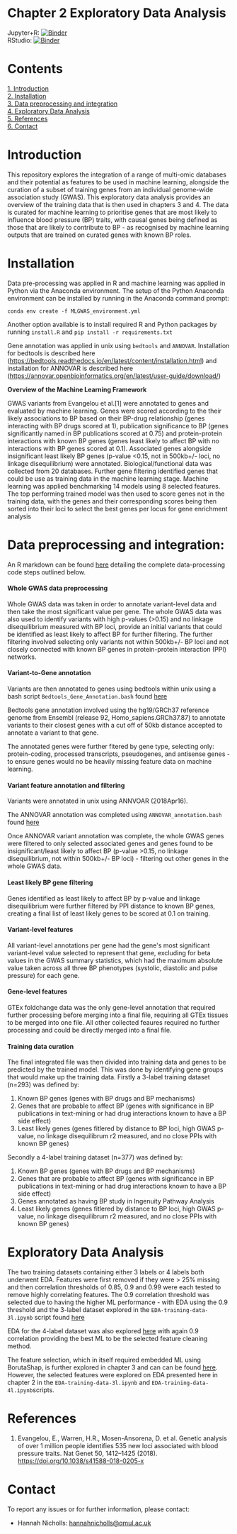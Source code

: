 # Chapter 2 Exploratory Data Analysis
Jupyter+R: [![Binder](https://mybinder.org/badge_logo.svg)](https://mybinder.org/v2/gh/hlnicholls/PhD-Thesis/HEAD)<br />
RStudio: [![Binder](https://mybinder.org/badge_logo.svg)](https://mybinder.org/v2/gh/hlnicholls/PhD-Thesis/HEAD?urlpath=urlpath%3Drstudio)


# Contents
[1. Introduction](#introduction)<br />
[2. Installation](#installation)<br />
[3. Data preprocessing and integration](#Data-preprocessing-and-integration)<br />
[4. Exploratory Data Analysis](#Exploratory-Data-Analysis)<br />
[5. References](#references)<br />
[6. Contact](#contact)<br />

# Introduction

This repository explores the integration of a range of multi-omic databases and their potential as features to be used in machine learning, alongside the curation of a subset of training genes from an individual genome-wide association study (GWAS). This exploratory data analysis provides an overview of the training data that is then used in chapters 3 and 4. The data is curated for machine learning to prioritise genes that are most likely to influence blood pressure (BP) traits, with causal genes being defined as those that are likely to contribute to BP - as recognised by machine learning outputs that are trained on curated genes with known BP roles.

# Installation

Data pre-processing was applied in R and machine learning was applied in Python via the Anaconda environment. The setup of the Python Anaconda environment can be installed by running in the Anaconda command prompt:

```conda env create -f MLGWAS_environment.yml```

Another option available is to install required R and Python packages by running ```install.R``` and ```pip install -r requirements.txt```

Gene annotation was applied in unix using ```bedtools``` and ```ANNOVAR```. Installation for bedtools is described here (https://bedtools.readthedocs.io/en/latest/content/installation.html) and installation for ANNOVAR is described here (https://annovar.openbioinformatics.org/en/latest/user-guide/download/)



**Overview of the Machine Learning Framework** 

GWAS variants from Evangelou et al.[1] were annotated to genes and evaluated by machine learning. Genes were scored according to the their likely associations to BP based on their BP-drug relationship (genes interacting with BP drugs scored at 1), publication significance to BP (genes significantly named in BP publications scored at 0.75) and protein-protein interactions with known BP genes (genes least likely to affect BP with no interactions with BP genes scored at 0.1). Associated genes alongside insignificant least likely BP genes (p-value <0.15, not in 500kb+/- loci, no linkage disequilibrium) were annotated. Biological/functional data was collected from 20 databases. Further gene filtering identified genes that could be use as training data in the machine learning stage. Machine learning was applied benchmarking 14 models using 8 selected features. The top performing trained model was then used to score genes not in the training data, with the genes and their corresponding scores being then sorted into their loci to select the best genes per locus for gene enrichment analysis

# Data preprocessing and integration:

An R markdown can be found [here](https://github.com/hlnicholls/PhD-Thesis/blob/main/Chapter4/Data%20preprocessing/Data-Preprocessing.md) detailing the complete data-processing code steps outlined below.

#### Whole GWAS data preprocessing

Whole GWAS data was taken in order to annotate variant-level data and then take the most significant value per gene. The whole GWAS data was also used to identify variants with high p-values (>0.15) and no linkage disequilibrium measured with BP loci, provide an initial variants that could be identified as least likely to affect BP for further filtering. The further filtering involved selecting only variants not within 500kb+/- BP loci and not closely connected with known BP genes in protein-protein interaction (PPI) networks.

#### Variant-to-Gene annotation

Variants are then annotated to genes using bedtools within unix using a bash script ```Bedtools_Gene_Annotation.bash``` found [here](https://github.com/hlnicholls/PhD-Thesis/blob/main/Chapter4/Data%20preprocessing/Bedtools_Gene_Annotation.bash)

Bedtools gene annotation involved using the hg19/GRCh37 reference genome from Ensembl (release 92, Homo_sapiens.GRCh37.87) to annotate variants to their closest genes with a cut off of 50kb distance accepted to annotate a variant to that gene.

The annotated genes were further fitered by gene type, selecting only: protein-coding, processed transcripts, pseudogenes, and antisense genes - to ensure genes would no be heavily missing feature data on machine learning.

#### Variant feature annotation and filtering
Variants were annotated in unix using ANNVOAR (2018Apr16). 

The ANNOVAR annotation was completed using ```ANNOVAR_annotation.bash``` found [here](https://github.com/hlnicholls/PhD-Thesis/blob/main/Chapter4/Data%20preprocessing/ANNOVAR_annotation.bash)

Once ANNOVAR variant annotation was complete, the whole GWAS genes were filtered to only selected associated genes and genes found to be insignificant/least likely to affect BP (p-value >0.15, no linkage disequilibrium, not within 500kb+/- BP loci) - filtering out other genes in the whole GWAS data.

#### Least likely BP gene filtering

Genes identified as least likely to affect BP by p-value and linkage disequilibrium were further filtered by PPI distance to known BP genes, creating a final list of least likely genes to be scored at 0.1 on training.

#### Variant-level features
All variant-level annotations per gene had the gene's most significant variant-level value selected to represent that gene, excluding for beta values in the GWAS summary statistics, which had the maximum absolute value taken across all three BP phenotypes (systolic, diastolic and pulse pressure) for each gene.

#### Gene-level features
GTEx foldchange data was the only gene-level annotation that required further processing before merging into a final file, requiring all GTEx tissues to be merged into one file. All other collected feaures required no further processing and could be directly merged into a final file.

#### Training data curation
The final integrated file was then divided into training data and genes to be predicted by the trained model. This was done by identifying  gene groups that would make up the training data.
Firstly a 3-label training dataset (n=293) was defined by:
1. Known BP genes (genes with BP drugs and BP mechanisms)
2. Genes that are probable to affect BP (genes with significance in BP publications in text-mining or had drug interactions known to have a BP side effect)
3. Least likely genes (genes fitlered by distance to BP loci, high GWAS p-value, no linkage disequilibrum r2 measured, and no close PPIs with known BP genes)

Secondly a 4-label training dataset (n=377) was defined by:
1. Known BP genes (genes with BP drugs and BP mechanisms)
2. Genes that are probable to affect BP (genes with significance in BP publications in text-mining or had drug interactions known to have a BP side effect)
3. Genes annotated as having BP study in Ingenuity Pathway Analysis
4. Least likely genes (genes fitlered by distance to BP loci, high GWAS p-value, no linkage disequilibrum r2 measured, and no close PPIs with known BP genes)




# Exploratory Data Analysis

The two training datasets containing either 3 labels or 4 labels both underwent EDA. Features were first removed if they were > 25% missing and then correlation thresholds of 0.85, 0.9 and 0.99 were each tested to remove highly correlating features. The 0.9 correlation threshold was selected due to having the higher ML performance - with EDA using the 0.9 threshold and the 3-label dataset explored in the ```EDA-training-data-3l.ipynb``` script found [here](https://github.com/hlnicholls/PhD-Thesis/blob/main/Chapter2/BP%20GWAS%20EDA/EDA-training-data-3l.ipynb)

EDA for the 4-label dataset was also explored [here](https://github.com/hlnicholls/PhD-Thesis/tree/main/Chapter2/BP%20GWAS%20EDA/4%20label) with again 0.9 correlation providing the best ML to be the selected feature cleaning method.

The feature selection, which in itself required embedded ML using BorutaShap, is further explored in chapter 3 and can can be found [here](https://github.com/hlnicholls/PhD-Thesis/blob/main/Chapter3/3%20label/correlation09/Feature_Imputation_and_Selection_BorutaShap.ipynb). However, the selected features were explored on EDA presented here in chapter 2 in the ```EDA-training-data-3l.ipynb``` and ```EDA-training-data-4l.ipynb```scripts.

# References
1. Evangelou, E., Warren, H.R., Mosen-Ansorena, D. et al. Genetic analysis of over 1 million people identifies 535 new loci associated with blood pressure traits. Nat Genet 50, 1412–1425 (2018). https://doi.org/10.1038/s41588-018-0205-x

# Contact

To report any issues or for further information, please contact: 

- Hannah Nicholls: hannahnicholls@qmul.ac.uk
